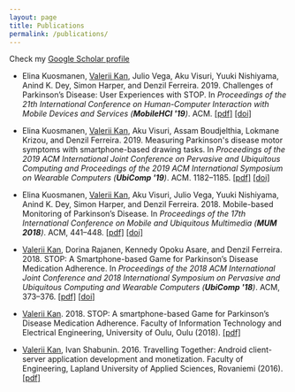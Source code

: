 ```yaml
---
layout: page
title: Publications
permalink: /publications/
---
```


Check my [Google Scholar profile](https://scholar.google.com/citations?user=amjz_XkAAAAJ)

* Elina Kuosmanen, <span style="text-decoration:underline;">Valerii Kan</span>, Julio Vega, Aku Visuri, Yuuki Nishiyama, Anind K. Dey, Simon Harper, and Denzil Ferreira. 2019. Challenges of Parkinson’s Disease: User Experiences with STOP. In _Proceedings of the 21th International Conference on Human-Computer Interaction with Mobile Devices and Services (**MobileHCI '19**)_. ACM. [&#91;pdf&#93;](https://valeriikan.github.io/publications/mobilehci19.pdf) [&#91;doi&#93;](https://doi.org/10.1145/3338286.3340133)

* Elina Kuosmanen, <span style="text-decoration:underline;">Valerii Kan</span>, Aku Visuri, Assam Boudjelthia, Lokmane Krizou, and Denzil Ferreira. 2019. Measuring Parkinson's disease motor symptoms with smartphone-based drawing tasks. In _Proceedings of the 2019 ACM International Joint Conference on Pervasive and Ubiquitous Computing and Proceedings of the 2019 ACM International Symposium on Wearable Computers (**UbiComp '19**)_. ACM. 1182–1185. [&#91;pdf&#93;](https://valeriikan.github.io/publications/ubicomp19.pdf) [&#91;doi&#93;](https://doi.org/10.1145/3341162.3344833)

* Elina Kuosmanen, <span style="text-decoration:underline;">Valerii Kan</span>, Aku Visuri, Julio Vega, Yuuki Nishiyama, Anind K. Dey, Simon Harper, and Denzil Ferreira. 2018. Mobile-based Monitoring of Parkinson’s Disease. In _Proceedings of the 17th International Conference on Mobile and Ubiquitous Multimedia (**MUM 2018**)_. ACM, 441–448.  [&#91;pdf&#93;](https://valeriikan.github.io/publications/mum18.pdf) [&#91;doi&#93;](https://doi.org/10.1145/3282894.3289737)

* <span style="text-decoration:underline;">Valerii Kan</span>, Dorina Rajanen, Kennedy Opoku Asare, and Denzil Ferreira. 2018. STOP: A Smartphone-based Game for Parkinson’s Disease Medication Adherence. In _Proceedings of the 2018 ACM International Joint Conference and 2018 International Symposium on Pervasive and Ubiquitous Computing and Wearable Computers (**UbiComp '18**)_. ACM, 373–376. [&#91;pdf&#93;](https://valeriikan.github.io/publications/ubicomp18.pdf) [&#91;doi&#93;](https://doi.org/10.1145/3267305.3267598)

* <span style="text-decoration:underline;">Valerii Kan</span>. 2018. STOP: A smartphone-based Game for Parkinson’s Disease Medication Adherence. Faculty of Information Technology and Electrical Engineering, University of Oulu, Oulu (2018). [&#91;pdf&#93;](https://valeriikan.github.io/publications/thesis18.pdf)

* <span style="text-decoration:underline;">Valerii Kan</span>, Ivan Shabunin. 2016. Travelling Together: Android client-server application development and monetization. Faculty of Engineering, Lapland University of Applied Sciences, Rovaniemi (2016). [&#91;pdf&#93;](https://valeriikan.github.io/publications/thesis16.pdf)
